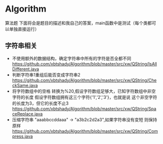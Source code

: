 # Algorithm
算法题
下面将会是题目的描述和我自己的答案，main函数中是测试（每个类都可以单独直接运行）
## 字符串相关
* 不使用额外的数据结构，确定字符串中所有的字符是否全都不同
https://github.com/xbtshady/Algorithm/blob/master/src/xw/QString/IsAllDifferent.java
* 判断字符串1重组后能否变成字符串2
https://github.com/xbtshady/Algorithm/blob/master/src/xw/QString/CheckSame.java
* 将字符数组中的空格 转换为%20,假设字符数组足够大，已知字符数组中非空字符的长度
假设字符数组拥有这三个字符{'1','2','3'}，也就是说 这个非空字符的长度为3，但它的长度不止3
https://github.com/xbtshady/Algorithm/blob/master/src/xw/QString/SpaceReplace.java
* 压缩字符串 "aaabbccddaaa" -> "a3b2c2d2a3",如果字符串没有变短 则保持原样
https://github.com/xbtshady/Algorithm/blob/master/src/xw/QString/Compress.java


